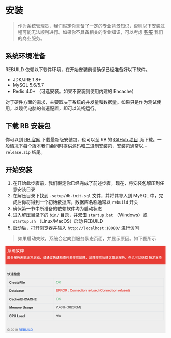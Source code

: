 # 安装

> 作为系统管理员，我们假定你具备了一定的专业背景知识，否则以下安装过程可能无法顺利进行。如果你不具备相关的专业知识，可以考虑 [购买](https://getrebuild.com/#pricing-plans) 我们的商业服务。



## 系统环境准备

REBUILD 依赖以下软件环境，在开始安装前请确保已经准备好以下软件。

- JDK/JRE 1.8+
- MySQL 5.6/5.7
- Redis 4.0+ （可选安装。如果不安装则使用内建的 Ehcache）

对于硬件方面的需求，主要取决于系统的并发量和数据量。如果只是作为测试使用，以现代电脑的普遍配置，即可以流畅运行。



## 下载 RB 安装包

你可以到 [RB 官网](https://getrebuild.com/download) 下载最新版安装包，也可以至 RB 的 [GitHub 项目](https://github.com/getrebuild/rebuild/) 页下载。一般情况下每个版本我们会同时提供源码和二进制安装包，安装包通常以 `-release.zip` 结尾。



## 开始安装

1. 在开始此步骤前，我们假定你已经完成了前述步骤。现在，将安装包解压到任意安装目录 
2. 在解压目录下找到 `.setup/db-init.sql` 文件，并将其导入到 MySQL 中，完成后你将得到一个初始数据库，数据库名称通常以 `rebuild` 开头
3. 确保第一节中所准备的依赖软件均为启动状态
4. 进入解压目录下的 `bin/` 目录，并双击 `startup.bat` （Windows）或 `startup.sh` （Linux/MacOS）启动 REBUILD
5. 启动后，打开浏览器并输入 `http://localhost:18080/` 进行访问

> 如果启动失败，系统会定向到服务状态页面，并显示原因。如下图所示

![ServerStatue](../images/F9AF4255-2777-4001-BE62-0B2A33913ED1.png)